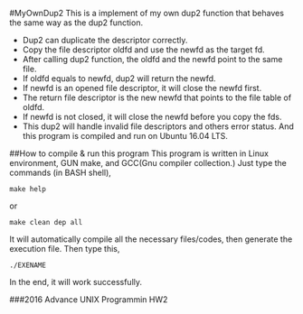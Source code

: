 #MyOwnDup2
This is a implement of my own dup2 function that behaves the same way as the dup2 function.
- Dup2 can duplicate the descriptor correctly.
- Copy the file descriptor oldfd and use the newfd as the target fd.
- After calling dup2 function, the oldfd and the newfd point to the same file.
- If oldfd equals to newfd, dup2 will return the newfd.
- If newfd is an opened file descriptor, it will close the newfd first.
- The return file descriptor is the new newfd that points to the file table of oldfd.
- If newfd is not closed, it will close the newfd before you copy the fds.
- This dup2 will handle invalid file descriptors and others error status. 
And this program is compiled and run on Ubuntu 16.04 LTS.

##How to compile & run this program
This program is written in Linux environment, GUN make, and GCC(Gnu compiler collection.)
Just type the commands (in BASH shell),
```
make help
```

or

```
make clean dep all
```
It will automatically compile all the necessary files/codes, then generate the execution file.
Then type this,
```
./EXENAME
```

In the end, it will work successfully.

###2016 Advance UNIX Programmin HW2
